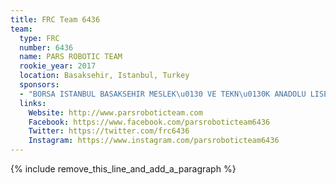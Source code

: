 ```yaml
---
title: FRC Team 6436
team:
  type: FRC
  number: 6436
  name: PARS ROBOTIC TEAM
  rookie_year: 2017
  location: Basaksehir, Istanbul, Turkey
  sponsors:
  - "BORSA ISTANBUL BASAKSEHIR MESLEK\u0130 VE TEKN\u0130K ANADOLU LISESI"
  links:
    Website: http://www.parsroboticteam.com
    Facebook: https://www.facebook.com/parsroboticteam6436
    Twitter: https://twitter.com/frc6436
    Instagram: https://www.instagram.com/parsroboticteam6436
---
```


{% include remove_this_line_and_add_a_paragraph %}